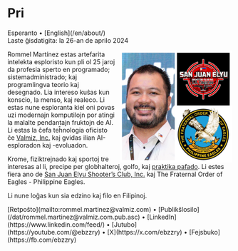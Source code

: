 Pri
===

<div class="center">Esperanto • [English](/en/about/)</div>
<div class="center">Laste ĝisdatigita: la 26-an de aprilo 2024</div>

<div>
<img src="/images/site/ebzzry.png" style="float: right; width: 50%; margin: 0px 0px 0px 10px">

Rommel Martínez estas artefarita intelekta esploristo kun pli ol 25 jaroj da
profesia sperto en programado; sistemadministrado; kaj programlingva teorio kaj
desegnado. Lia intereso kuŝas kun konscio, la menso, kaj realeco. Li estas nune
esploranta kiel oni povas uzi modernajn komputilojn por atingi la malalte
pendantajn fruktojn de AI. Li estas la ĉefa teĥnologia oficisto ĉe
[Valmiz, Inc.](https://valmiz.com) kaj gvidas ilian AI-esploradon kaj -evoluadon.

Krome, fiziktrejnado kaj sportoj tre interesas al li, precipe per globhalteroj,
golfo, kaj [praktika pafado](https://www.youtube.com/@ebzzry). Li estes fiera ano de [San Juan Elyu Shooter’s Club, Inc.](https://www.facebook.com/sanjuanelyushootersclub) kaj The Fraternal Order of Eagles - Philippine Eagles.

Li nune loĝas kun sia edzino kaj filo en Filipinoj.
</div>
<div class="center">
[Retpoŝto](mailto:rommel.martinez@valmiz.com) • [Publikŝlosilo](/dat/rommel.martinez@valmiz.com.pub.asc) • [LinkedIn](https://www.linkedin.com/feed/) • [Jutubo](https://youtube.com/@ebzzry) • [X](https://x.com/ebzzry) • [Fejsbuko](https://fb.com/ebzzry)<br>
</div>
